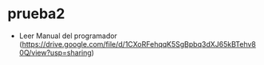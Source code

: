 # prueba2
- Leer  Manual del programador  (https://drive.google.com/file/d/1CXoRFehqqK5SgBpbq3dXJ65kBTehv80Q/view?usp=sharing)
